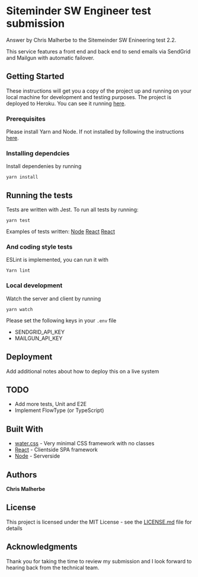 # Siteminder SW Engineer test submission

Answer by Chris Malherbe to the Sitemeinder SW Enineering test 2.2.

This service features a front end and back end to send emails via SendGrid and Mailgun with automatic failover.


## Getting Started

These instructions will get you a copy of the project up and running on your local machine for development and testing purposes. The project is deployed to Heroku. You can see it running [here](https://siteminder-app.herokuapp.com).

### Prerequisites

Please install Yarn and Node. If not installed by following the instructions [here](https://yarnpkg.com/lang/en/docs/install/#mac-stable).


### Installing dependcies

Install dependenies by running

```
yarn install
```

## Running the tests

Tests are written with Jest. To run all tests by running:

```
yarn test
```

Examples of tests written:
[Node](https://github.com/ChrisMalherbe/siteminder-sw-engineer-challenge/blob/master/packages/server/src/index.test.mjs#L8)
[React](https://github.com/ChrisMalherbe/siteminder-sw-engineer-challenge/blob/master/packages/client/src/validate-email-array.test.js)
[React](https://github.com/ChrisMalherbe/siteminder-sw-engineer-challenge/blob/master/packages/client/src/App.test.js)


### And coding style tests

ESLint is implemented, you can run it with

```
Yarn lint
```

### Local development

Watch the server and client by running

```
yarn watch
```

Please set the following keys in your `.env` file
- SENDGRID_API_KEY
- MAILGUN_API_KEY


## Deployment

Add additional notes about how to deploy this on a live system

## TODO
- Add more tests, Unit and E2E
- Implement FlowType (or TypeScript)


## Built With

* [water.css](https://github.com/kognise/water.css) - Very minimal CSS framework with no classes
* [React](https://reactjs.org/) - Clientside SPA framework
* [Node](https://node.org) - Serverside 

## Authors

**Chris Malherbe** 


## License

This project is licensed under the MIT License - see the [LICENSE.md](LICENSE.md) file for details

## Acknowledgments
Thank you for taking the time to review my submission and I look forward to hearing back from the technical team.
